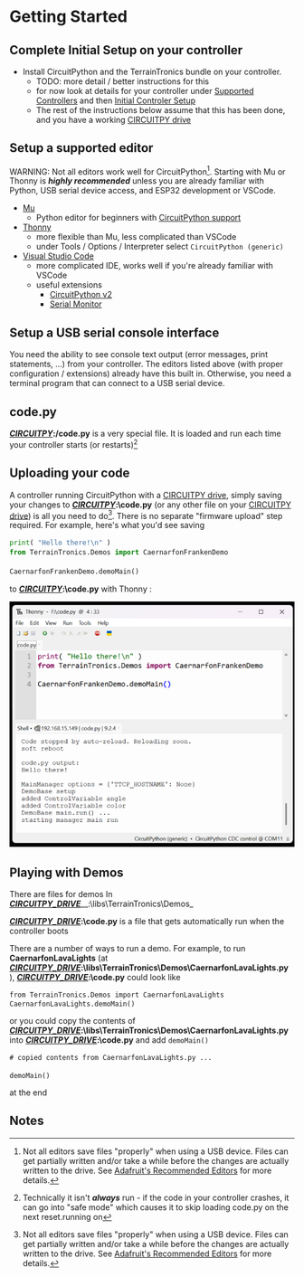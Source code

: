 
# Getting Started

## Complete Initial Setup on your controller

- Install CircuitPython and the TerrainTronics bundle on your controller.
  - TODO: more detail / better instructions for this
  - for now look at details for your controller under [Supported Controllers](../Controllers/SupportedControllers.MD) and then [Initial Controler Setup](InitialControllerSetup.MD)
  - The rest of the instructions below assume that this has been done, and you have a working [CIRCUITPY drive](../CIRCUITPY_DRIVE.MD)

## Setup a supported editor

WARNING: Not all editors work well for CircuitPython[^editors]. Starting with Mu or Thonny is ***highly recommended*** unless you are already familiar with Python, USB serial device access, and ESP32 development or VSCode.

- [Mu](https://codewith.mu/en/)
  - Python editor for beginners with [CircuitPython support](https://codewith.mu/en/tutorials/1.2/adafruit)
- [Thonny](https://thonny.org/) 
  - more flexible than Mu, less complicated than VSCode
  - under Tools / Options / Interpreter select ```CircuitPython (generic)```
- [Visual Studio Code](https://code.visualstudio.com/) 
  - more complicated IDE, works well if you're already familiar with VSCode
  - useful extensions
    -  [CircuitPython v2](https://marketplace.visualstudio.com/items?itemName=wmerkens.vscode-circuitpython-v2)
    - [Serial Monitor](https://marketplace.visualstudio.com/items?itemName=ms-vscode.vscode-serial-monitor)


## Setup a USB serial console interface

You need the ability to see console text output (error messages, print statements, ...) from your controller.  The editors listed above (with proper configuration / extensions) already have this built in.  Otherwise, you need a terminal program that can connect to a USB serial device. 

## code.py

[***CIRCUITPY***](../CIRCUITPY_DRIVE.MD)__:/code.py__ is a very special file.  It is loaded and run each time your controller starts (or restarts)[^safeMode]

## Uploading your code

A controller running CircuitPython with a [CIRCUITPY drive](../CIRCUITPY_DRIVE.MD), simply saving your changes to [***CIRCUITPY***](../CIRCUITPY_DRIVE.MD)__:\code.py__ (or any other file on your [CIRCUITPY drive](../CIRCUITPY_DRIVE.MD)) is all you need to do[^editors].  There is no separate "firmware upload" step required.  For example, here's what you'd see saving 

```python
print( "Hello there!\n" )
from TerrainTronics.Demos import CaernarfonFrankenDemo

CaernarfonFrankenDemo.demoMain()
```

to [***CIRCUITPY***](../CIRCUITPY_DRIVE.MD)__:\code.py__ with Thonny :

![alt text](thonnyCodePy.png)


## Playing with Demos

There are files for demos In [***CIRCUITPY_DRIVE***](../CIRCUITPY_DRIVE.MD)__:\libs\TerrainTronics\Demos_

[***CIRCUITPY_DRIVE***](../CIRCUITPY_DRIVE.MD)__:\code.py__ is a file that gets automatically run when the controller boots

There are a number of ways to run a demo. For example, to run  **CaernarfonLavaLights** (at [***CIRCUITPY_DRIVE***](../CIRCUITPY_DRIVE.MD)__:\libs\TerrainTronics\Demos\CaernarfonLavaLights.py__ ),  [***CIRCUITPY_DRIVE***](../CIRCUITPY_DRIVE.MD)__:\code.py__ could look like
```
from TerrainTronics.Demos import CaernarfonLavaLights
CaernarfonLavaLights.demoMain()
```
or you could copy the contents of [***CIRCUITPY_DRIVE***](../CIRCUITPY_DRIVE.MD)__:\libs\TerrainTronics\Demos\CaernarfonLavaLights.py__ into [***CIRCUITPY_DRIVE***](../CIRCUITPY_DRIVE.MD)__:\code.py__ and add ```demoMain()```
```
# copied contents from CaernarfonLavaLights.py ...

demoMain()
``` 
at the end

## Notes

[^safeMode]:  Technically it isn't ___always___ run - if the code in your controller crashes, it can go into "safe mode" which causes it to skip loading code.py on the next reset.running on

[^editors]: Not all editors save files "properly" when using a USB device.  Files can get partially written and/or take a while before the changes are actually written to the drive. See [Adafruit's Recommended Editors](https://learn.adafruit.com/welcome-to-circuitpython/recommended-editors) for more details. 